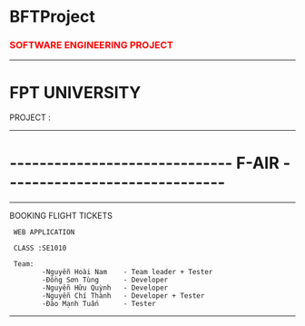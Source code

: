 # BFTProject

<h3 style="color: red">SOFTWARE ENGINEERING PROJECT</h3>
<hr>

<h1>FPT UNIVERSITY</h1>

PROJECT :
<hr>

<h1>------------------------------  F-AIR  ------------------------------ </h1>
<hr>
     BOOKING FLIGHT TICKETS

     WEB APPLICATION

     CLASS :SE1010

     Team: 
            -Nguyễn Hoài Nam    - Team leader + Tester
            -Đồng Sơn Tùng      - Developer
            -Nguyễn Hữu Quỳnh   - Developer
            -Nguyễn Chí Thành   - Developer + Tester
            -Đào Mạnh Tuấn      - Tester
            
<hr>

